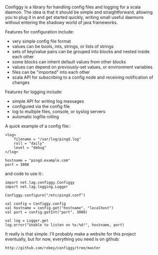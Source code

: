 
Configgy is a library for handling config files and logging for a scala
daemon. The idea is that it should be simple and straightforward, allowing you
to plug it in and get started quickly, writing small useful daemons without
entering the shadowy world of java frameworks.

Features for configuration include:

  - very simple config file format
  - values can be bools, ints, strings, or lists of strings
  - sets of key/value pairs can be grouped into blocks and nested
    inside each other
  - some blocks can inherit default values from other blocks
  - values can depend on previously-set values, or environment variables
  - files can be "imported" into each other
  - scala API for subscribing to a config node and receiving notification
    of changes

Features for logging include:

  - simple API for writing log messages
  - configured via the config file
  - log to multiple files, console, or syslog servers
  - automatic logfile rolling

A quick example of a config file::

    <log>
        filename = "/var/log/pingd.log"
        roll = "daily"
        level = "debug"
    </log>

    hostname = "pingd.example.com"
    port = 3000

and code to use it::

    import net.lag.configgy.Configgy
    import net.lag.logging.Logger

    Configgy.configure("/etc/pingd.conf")

    val config = Configgy.config
    val hostname = config.get("hostname", "localhost")
    val port = config.getInt("port", 3000)

    val log = Logger.get
    log.error("Unable to listen on %s:%d!", hostname, port)

It really is that simple. I'll probably make a website for this project
eventually, but for now, everything you need is on github:

    http://github.com/robey/configgy/tree/master
